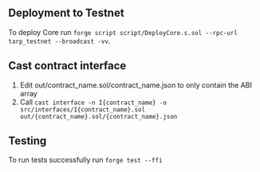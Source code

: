 ## Deployment to Testnet

To deploy Core run `forge script script/DeployCore.s.sol --rpc-url tarp_testnet --broadcast -vv`.

## Cast contract interface

1. Edit out/contract_name.sol/contract_name.json to only contain the ABI array
2. Call `cast interface -n I{contract_name} -o src/interfaces/I{contract_name}.sol out/{contract_name}.sol/{contract_name}.json`

## Testing

To run tests successfully run `forge test --ffi`
